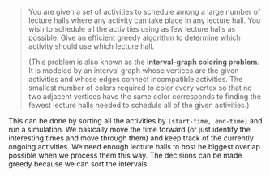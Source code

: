> You are given a set of activities to schedule among a large number of lecture
> halls where any activity can take place in any lecture hall. You wish to
> schedule all the activities using as few lecture halls as possible. Give an
> efficient greedy algorithm to determine which activity should use which
> lecture hall.
>
> (This problem is also known as the **interval-graph coloring problem**. It is
> modeled by an interval graph whose vertices are the given activities and whose
> edges connect incompatible activities. The smallest number of colors required
> to color every vertex so that no two adjacent vertices have the same color
> corresponds to finding the fewest lecture halls needed to schedule all of the
> given activities.)

This can be done by sorting all the activities by `(start-time, end-time)` and
run a simulation. We basically move the time forward (or just identify the
interesting times and move through them) and keep track of the currently ongoing
activities. We need enough lecture halls to host he biggest overlap possible
when we process them this way. The decisions can be made greedy because we can
sort the intervals.
